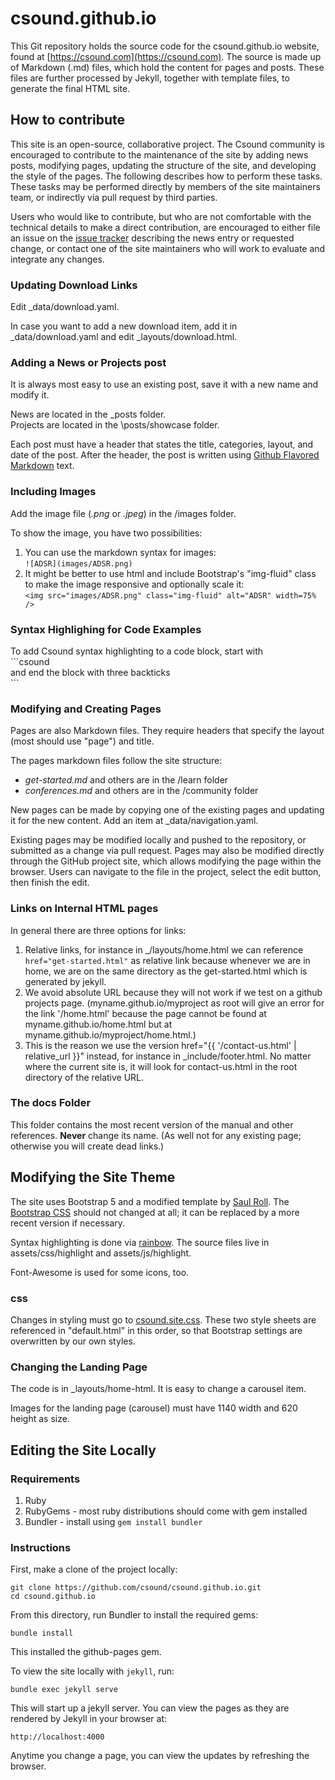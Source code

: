 # csound.github.io

This Git repository holds the source code for the csound.github.io website,
found at [https://csound.com](https://csound.com). The source is made
up of Markdown (.md) files, which hold the content for pages and posts.  These
files are further processed by Jekyll, together with template files, to
generate the final HTML site.  


## How to contribute 

This site is an open-source, collaborative project. The Csound community is
encouraged to contribute to the maintenance of the site by adding news posts,
modifying pages, updating the structure of the site, and developing the style
of the pages. The following describes how to perform these tasks.  These tasks
may be performed directly by members of the site maintainers team, or
indirectly via pull request by third parties. 

Users who would like to contribute, but who are not comfortable with the
technical details to make a direct contribution, are encouraged to either file
an issue on the [issue tracker](http://github.com/csound/csound.github.io/issues) describing the news entry or requested change, or contact one of the site maintainers who will work to evaluate and integrate any changes. 


### Updating Download Links

Edit \_data/download.yaml.

In case you want to add a new download item, add it in \_data/download.yaml and edit \_layouts/download.html.


### Adding a News or Projects post

It is always most easy to use an existing post, save it with a new name and modify it.

News are located in the \_posts folder.  
Projects are located in the \posts/showcase folder.

Each post must have a header that states the title, categories, layout, and date of the post. After the header, the post is written using [Github Flavored Markdown](https://github.github.com/gfm/) text.


### Including Images

Add the image file (*.png* or *.jpeg*) in the /images folder.

To show the image, you have two possibilities:

1. You can use the markdown syntax for images:  
	`![ADSR](images/ADSR.png)`  
2. It might be better to use html and include Bootstrap's "img-fluid" class to make the image responsive and optionally scale it:  
	`<img src="images/ADSR.png" class="img-fluid" alt="ADSR" width=75% />`
	

### Syntax Highlighing for Code Examples

To add Csound syntax highlighting to a code block, start with  
\`\`\`csound  
and end the block with three backticks  
\`\`\`


### Modifying and Creating Pages 

Pages are also Markdown files. They require headers that specify the layout
(most should use "page") and title.

The pages markdown files follow the site structure:  
- *get-started.md* and others are in the /learn folder
- *conferences.md* and others are in the /community folder

New pages can be made by copying one of the existing pages and updating it for
the new content.  Add an item at \_data/navigation.yaml.

Existing pages may be modified locally and pushed to the
repository, or submitted as a change via pull request.  Pages may also be
modified directly through the GitHub project site, which allows modifying the
page within the browser. Users can navigate to the file in the project, select
the edit button, then finish the edit. 


### Links on Internal HTML pages

In general there are three options for links:

1. Relative links, for instance in \_/layouts/home.html we can reference `href="get-started.html"` as relative link because whenever we are in home, we are on the same directory as the get-started.html which is generated by jekyll.  
2. We avoid absolute URL because they will not work if we test on a github projects page. (myname.github.io/myproject as root will give an error for the link '/home.html' because the page cannot be found at myname.github.io/home.html but at myname.github.io/myproject/home.html.)  
3. This is the reason we use the version href="{{ '/contact-us.html' | relative_url }}" instead, for instance in \_include/footer.html. No matter where the current site is, it will look for contact-us.html in the root directory of the relative URL.


### The docs Folder

This folder contains the most recent version of the manual and other references. **Never** change its name. (As well not for any existing page; otherwise you will create dead links.)



## Modifying the Site Theme 

The site uses Bootstrap 5 and a modified template by [Saul Roll](https://github.com/soulroll/jekyll-bootstrap-5). The [Bootstrap CSS](assets/css/main/bootstrap.css) should not changed at all; it can be replaced by a more recent version if necessary.

Syntax highlighting is done via [rainbow](https://github.com/ccampbell/rainbow).  The source files live in assets/css/highlight and assets/js/highlight.

Font-Awesome is used for some icons, too.


### css

Changes in styling must go to [csound.site.css](assets/css/main/csound-site.css). These two style sheets are referenced in "default.html" in this order, so that Bootstrap settings are overwritten by our own styles.


### Changing the Landing Page

The code is in \_layouts/home-html. It is easy to change a carousel item.

Images for the landing page (carousel) must have 1140 width and 620 height as size.


## Editing the Site Locally 

### Requirements

1. Ruby
2. RubyGems - most ruby distributions should come with gem installed
3. Bundler - install using `gem install bundler`

### Instructions

First, make a clone of the project locally: 

    git clone https://github.com/csound/csound.github.io.git
    cd csound.github.io

From this directory, run Bundler to install the required gems:
    
    bundle install

This installed the github-pages gem.

To view the site locally with `jekyll`, run:

    bundle exec jekyll serve

This will start up a jekyll server. You can view the pages as they are rendered by Jekyll in your browser at:

    http://localhost:4000
    
Anytime you change a page, you can view the updates by refreshing the browser.


